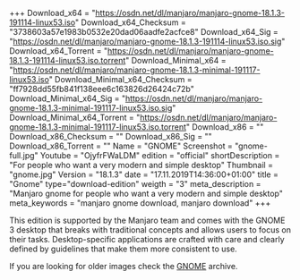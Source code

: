 +++
Download_x64 = "https://osdn.net/dl/manjaro/manjaro-gnome-18.1.3-191114-linux53.iso"
Download_x64_Checksum = "3738603a57e1983b0532e20dad06aadfe2acfce8"
Download_x64_Sig = "https://osdn.net/dl/manjaro/manjaro-gnome-18.1.3-191114-linux53.iso.sig"
Download_x64_Torrent = "https://osdn.net/dl/manjaro/manjaro-gnome-18.1.3-191114-linux53.iso.torrent"
Download_Minimal_x64 = "https://osdn.net/dl/manjaro/manjaro-gnome-18.1.3-minimal-191117-linux53.iso"
Download_Minimal_x64_Checksum = "ff7928dd55fb841f138eee6c163826d26424c72b"
Download_Minimal_x64_Sig = "https://osdn.net/dl/manjaro/manjaro-gnome-18.1.3-minimal-191117-linux53.iso.sig"
Download_Minimal_x64_Torrent = "https://osdn.net/dl/manjaro/manjaro-gnome-18.1.3-minimal-191117-linux53.iso.torrent"
Download_x86 = ""
Download_x86_Checksum = ""
Download_x86_Sig = ""
Download_x86_Torrent = ""
Name = "GNOME"
Screenshot = "gnome-full.jpg"
Youtube = "OjyfrFWaLDM"
edition = "official"
shortDescription = "For people who want a very modern and simple desktop"
Thumbnail = "gnome.jpg"
Version = "18.1.3"
date = "17.11.2019T14:36:00+01:00"
title = "Gnome"
type="download-edition"
weigth = "3"
meta_description = "Manjaro gnome for people who want a very modern and simple desktop"
meta_keywords = "manjaro gnome download, manjaro download"
+++

This edition is supported by the Manjaro team and comes with the GNOME 3 desktop that breaks with traditional concepts and allows users to focus on their tasks. Desktop-specific applications are crafted with care and clearly defined by guidelines that make them more consistent to use.

If you are looking for older images check the [GNOME](https://osdn.net/projects/manjaro/storage/z_release_archive/gnome) archive.

